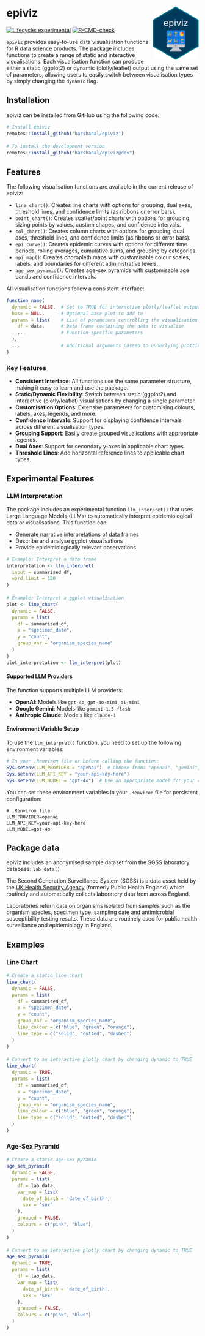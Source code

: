 # epiviz <img src="man/figures/logo.png" align="right" height="139" alt="" />

<!-- badges: start -->
[![Lifecycle: experimental](https://img.shields.io/badge/lifecycle-experimental-orange.svg)](https://lifecycle.r-lib.org/articles/stages.html#experimental)
[![R-CMD-check](https://github.com/harshanal/epiviz/actions/workflows/R-CMD-check.yaml/badge.svg?branch=main)](https://github.com/harshanal/epiviz/actions/workflows/R-CMD-check.yaml)
<!-- badges: end -->

`epiviz` provides easy-to-use data visualisation functions for R data science products. The package includes functions to create a range of static and interactive visualisations. Each visualisation function can produce either a static (ggplot2) or dynamic (plotly/leaflet) output using the same set of parameters, allowing users to easily switch between visualisation types by simply changing the `dynamic` flag.

## Installation

epiviz can be installed from GitHub using the following code:
```r
# Install epiviz
remotes::install_github('harshanal/epiviz')

# To install the development version
remotes::install_github("harshanal/epiviz@dev")
``` 

## Features

The following visualisation functions are available in the current release of epiviz:

- `line_chart()`: Creates line charts with options for grouping, dual axes, threshold lines, and confidence limits (as ribbons or error bars).
- `point_chart()`: Creates scatter/point charts with options for grouping, sizing points by values, custom shapes, and confidence intervals.
- `col_chart()`: Creates column charts with options for grouping, dual axes, threshold lines, and confidence limits (as ribbons or error bars).
- `epi_curve()`: Creates epidemic curves with options for different time periods, rolling averages, cumulative sums, and grouping by categories.
- `epi_map()`: Creates choropleth maps with customisable colour scales, labels, and boundaries for different administrative levels.
- `age_sex_pyramid()`: Creates age-sex pyramids with customisable age bands and confidence intervals.

All visualisation functions follow a consistent interface:

```r
function_name(
  dynamic = FALSE,  # Set to TRUE for interactive plotly/leaflet output
  base = NULL,      # Optional base plot to add to
  params = list(    # List of parameters controlling the visualisation
    df = data,      # Data frame containing the data to visualise
    ...             # Function-specific parameters
  ),
  ...               # Additional arguments passed to underlying plotting functions
)
```

### Key Features

- **Consistent Interface**: All functions use the same parameter structure, making it easy to learn and use the package.
- **Static/Dynamic Flexibility**: Switch between static (ggplot2) and interactive (plotly/leaflet) visualisations by changing a single parameter.
- **Customisation Options**: Extensive parameters for customising colours, labels, axes, legends, and more.
- **Confidence Intervals**: Support for displaying confidence intervals across different visualisation types.
- **Grouping Support**: Easily create grouped visualisations with appropriate legends.
- **Dual Axes**: Support for secondary y-axes in applicable chart types.
- **Threshold Lines**: Add horizontal reference lines to applicable chart types.

## Experimental Features

### LLM Interpretation

The package includes an experimental function `llm_interpret()` that uses Large Language Models (LLMs) to automatically interpret epidemiological data or visualisations. This function can:

- Generate narrative interpretations of data frames
- Describe and analyse ggplot visualisations
- Provide epidemiologically relevant observations

```r
# Example: Interpret a data frame
interpretation <- llm_interpret(
  input = summarised_df,
  word_limit = 150
)

# Example: Interpret a ggplot visualisation
plot <- line_chart(
  dynamic = FALSE,
  params = list(
    df = summarised_df,
    x = "specimen_date",
    y = "count",
    group_var = "organism_species_name"
  )
)
plot_interpretation <- llm_interpret(plot)
```

#### Supported LLM Providers

The function supports multiple LLM providers:

- **OpenAI**: Models like `gpt-4o`, `gpt-4o-mini`, `o1-mini`
- **Google Gemini**: Models like `gemini-1.5-flash`
- **Anthropic Claude**: Models like `claude-1`

#### Environment Variable Setup

To use the `llm_interpret()` function, you need to set up the following environment variables:

```r
# In your .Renviron file or before calling the function:
Sys.setenv(LLM_PROVIDER = "openai")  # Choose from: "openai", "gemini", "claude"
Sys.setenv(LLM_API_KEY = "your-api-key-here")
Sys.setenv(LLM_MODEL = "gpt-4o")  # Use an appropriate model for your chosen provider
```

You can set these environment variables in your `.Renviron` file for persistent configuration:

```
# .Renviron file
LLM_PROVIDER=openai
LLM_API_KEY=your-api-key-here
LLM_MODEL=gpt-4o
```

## Package data

epiviz includes an anonymised sample dataset from the SGSS laboratory database: `lab_data()`

The Second Generation Surveillance System (SGSS) is a data asset held by the [UK Health Security Agency](https://www.gov.uk/government/publications/securing-our-health-the-uk-health-security-agency/securing-our-health-the-uk-health-security-agency) (formerly Public Health England) which routinely and automatically collects laboratory data from across England.

Laboratories return data on organisms isolated from samples such as the organism species, specimen type, sampling date and antimicrobial susceptibility testing results. These data are routinely used for public health surveillance and epidemiology in England.

## Examples

### Line Chart
```r
# Create a static line chart
line_chart(
  dynamic = FALSE,
  params = list(
    df = summarised_df,
    x = "specimen_date",
    y = "count",
    group_var = "organism_species_name",
    line_colour = c("blue", "green", "orange"),
    line_type = c("solid", "dotted", "dashed")
  )
)

# Convert to an interactive plotly chart by changing dynamic to TRUE
line_chart(
  dynamic = TRUE,
  params = list(
    df = summarised_df,
    x = "specimen_date",
    y = "count",
    group_var = "organism_species_name",
    line_colour = c("blue", "green", "orange"),
    line_type = c("solid", "dotted", "dashed")
  )
)
```

### Age-Sex Pyramid
```r
# Create a static age-sex pyramid
age_sex_pyramid(
  dynamic = FALSE,
  params = list(
    df = lab_data,
    var_map = list(
      date_of_birth = 'date_of_birth',
      sex = 'sex'
    ),
    grouped = FALSE,
    colours = c("pink", "blue")
  )
)

# Convert to an interactive plotly chart by changing dynamic to TRUE
age_sex_pyramid(
  dynamic = TRUE,
  params = list(
    df = lab_data,
    var_map = list(
      date_of_birth = 'date_of_birth',
      sex = 'sex'
    ),
    grouped = FALSE,
    colours = c("pink", "blue")
  )
)
``` 